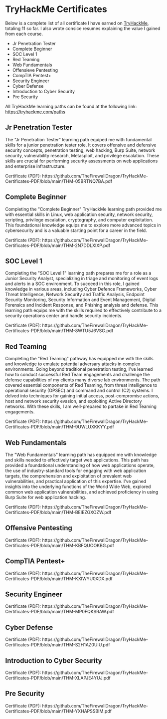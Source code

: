 <h1>TryHackMe Certificates</h1>
<p>
Below is a complete list of all certificate I have earned on <a href="https://www.tryhackme.com/">TryHackMe</a>, totaling 11 so far. I also wrote consice resumes explaining the value I gained from each course. 
</p> 
<ul>
  <li>Jr Penetration Tester</li>
  <li>Complete Beginner</li>
  <li>SOC Level 1</li>
  <li>Red Teaming</li>
  <li>Web Fundamentals</li>
  <li>Offensieve Pentesting</li>
  <li>CompTIA Pentest+</li>
  <li>Security Engineer</li>
  <li>Cyber Defense</li>
  <li>Introduction to Cyber Security</li>
  <li>Pre Security</li>
</ul>

All TryHackMe learning paths can be found at the following link: https://tryhackme.com/paths

<h2>Jr Penetration Tester</h2>
<p>
The "Jr Penetration Tester" learning path equiped me with fundamental skills for a junior penetration tester role. It covers offensive and defensive security concepts, penetration testing, web hacking, Burp Suite, network security, vulnerability research, Metasploit, and privilege escalation. These skills are crucial for performing security assessments on web applications and enterprise infrastructure.
</p>
Certificate (PDF): https://github.com/TheFirewallDragon/TryHackMe-Certificates-PDF/blob/main/THM-05BRTNQ7BA.pdf

<h2>Complete Beginner</h2>
<p>
Completing the "Complete Beginner" TryHackMe learning path provided me with essential skills in Linux, web application security, network security, scripting, privilege escalation, cryptography, and computer exploitation. This foundational knowledge equips me to explore more advanced topics in cybersecurity and is a valuable starting point for a career in the field.
</p>
Certificate (PDF): https://github.com/TheFirewallDragon/TryHackMe-Certificates-PDF/blob/main/THM-2N7DDLXIXP.pdf

<h2>SOC Level 1</h2>
<p>
Completing the "SOC Level 1" learning path prepares me for a role as a Junior Security Analyst, specializing in triage and monitoring of event logs and alerts in a SOC environment. To succeed in this role, I gained knowledge in various areas, including Cyber Defence Frameworks, Cyber Threat Intelligence, Network Security and Traffic Analysis, Endpoint Security Monitoring, Security Information and Event Management, Digital Forensics and Incident Response, and Phishing analysis and defense. This learning path equips me with the skills required to effectively contribute to a security operations center and handle security incidents.
</p>
Certificate (PDF): https://github.com/TheFirewallDragon/TryHackMe-Certificates-PDF/blob/main/THM-8WTU5J6VSG.pdf

<h2>Red Teaming</h2>
<p>
Completing the "Red Teaming" pathway has equipped me with the skills and knowledge to emulate potential adversary attacks in complex environments. Going beyond traditional penetration testing, I've learned how to conduct successful Red Team engagements and challenge the defense capabilities of my clients many diverse lab environments. The path covered essential components of Red Teaming, from threat intelligence to operational security (OPSEC) and command and control (C2) systems. I delved into techniques for gaining initial access, post-compromise actions, host and network security evasion, and exploiting Active Directory networks. With these skills, I am well-prepared to partake in Red Teaming engagements.
</p>
Certificate (PDF): https://github.com/TheFirewallDragon/TryHackMe-Certificates-PDF/blob/main/THM-9UWLUXKKYY.pdf

<h2>Web Fundamentals</h2>
<p>
The "Web Fundamentals" learning path has equipped me with knowledge and skills needed to effectively target web applications. This path has provided a foundational understanding of how web applications operate, the use of industry-standard tools for engaging with web application targets, the comprehension and exploitation of prevalent web vulnerabilities, and practical application of this expertise. I've gained insights into the underlying functions of the World Wide Web, explored common web application vulnerabilities, and achieved proficiency in using Burp Suite for web application hacking.
</p>
Certificate (PDF): https://github.com/TheFirewallDragon/TryHackMe-Certificates-PDF/blob/main/THM-BEIEZGXOZW.pdf

<h2>Offensive Pentesting</h2>
<p>
</p>
Certificate (PDF): https://github.com/TheFirewallDragon/TryHackMe-Certificates-PDF/blob/main/THM-KBFQUOOKBG.pdf

<h2>CompTIA Pentest+</h2>
<p>
</p>
Certificate (PDF): https://github.com/TheFirewallDragon/TryHackMe-Certificates-PDF/blob/main/THM-KXIWYU0XDX.pdf

<h2>Security Engineer</h2>
<p>
</p>
Certificate (PDF): https://github.com/TheFirewallDragon/TryHackMe-Certificates-PDF/blob/main/THM-MP0FQKSRAW.pdf

<h2>Cyber Defense</h2>
<p>
</p>
Certificate (PDF): https://github.com/TheFirewallDragon/TryHackMe-Certificates-PDF/blob/main/THM-S2H1AZ0UIU.pdf

<h2>Introduction to Cyber Security</h2>
<p>
</p>
Certificate (PDF): https://github.com/TheFirewallDragon/TryHackMe-Certificates-PDF/blob/main/THM-XLAPJE4YUJ.pdf

<h2>Pre Security</h2>
<p>
</p>
Certificate (PDF): https://github.com/TheFirewallDragon/TryHackMe-Certificates-PDF/blob/main/THM-YXHAPSSBIM.pdf
